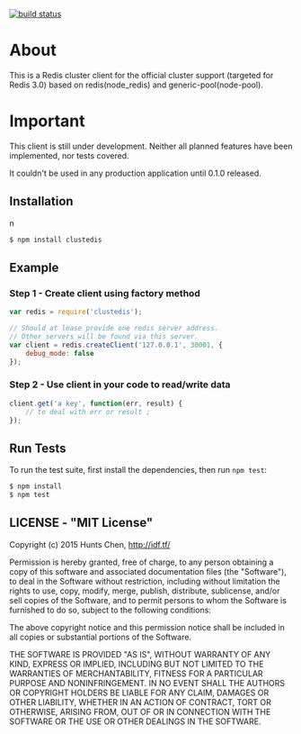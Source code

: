 [![build status][travis-image]][travis-url]

# About
  This is a Redis cluster client for the official cluster support (targeted for Redis 3.0) based on redis(node_redis) and generic-pool(node-pool).

# Important
  This client is still under development. Neither all planned features have been implemented, nor tests covered.

  It couldn't be used in any production application until 0.1.0 released.

## Installation
n
```bash
$ npm install clustedis
```

## Example

### Step 1 - Create client using factory method

```js
var redis = require('clustedis');

// Should at lease provide one redis server address.
// Other servers will be found via this server.
var client = redis.createClient('127.0.0.1', 30001, {
    debug_mode: false
});
```

### Step 2 - Use client in your code to read/write data

```js
client.get('a key', function(err, result) {
    // to deal with err or result ;
});
```

## Run Tests

  To run the test suite, first install the dependencies, then run `npm test`:

```bash
$ npm install
$ npm test
```

## LICENSE - "MIT License"

Copyright (c) 2015 Hunts Chen, http://idf.tf/

Permission is hereby granted, free of charge, to any person
obtaining a copy of this software and associated documentation
files (the "Software"), to deal in the Software without
restriction, including without limitation the rights to use,
copy, modify, merge, publish, distribute, sublicense, and/or sell
copies of the Software, and to permit persons to whom the
Software is furnished to do so, subject to the following
conditions:

The above copyright notice and this permission notice shall be
included in all copies or substantial portions of the Software.

THE SOFTWARE IS PROVIDED "AS IS", WITHOUT WARRANTY OF ANY KIND,
EXPRESS OR IMPLIED, INCLUDING BUT NOT LIMITED TO THE WARRANTIES
OF MERCHANTABILITY, FITNESS FOR A PARTICULAR PURPOSE AND
NONINFRINGEMENT. IN NO EVENT SHALL THE AUTHORS OR COPYRIGHT
HOLDERS BE LIABLE FOR ANY CLAIM, DAMAGES OR OTHER LIABILITY,
WHETHER IN AN ACTION OF CONTRACT, TORT OR OTHERWISE, ARISING
FROM, OUT OF OR IN CONNECTION WITH THE SOFTWARE OR THE USE OR
OTHER DEALINGS IN THE SOFTWARE.

[travis-image]: https://api.travis-ci.org/hunts/clustedis.svg
[travis-url]: https://travis-ci.org/hunts/clustedis
